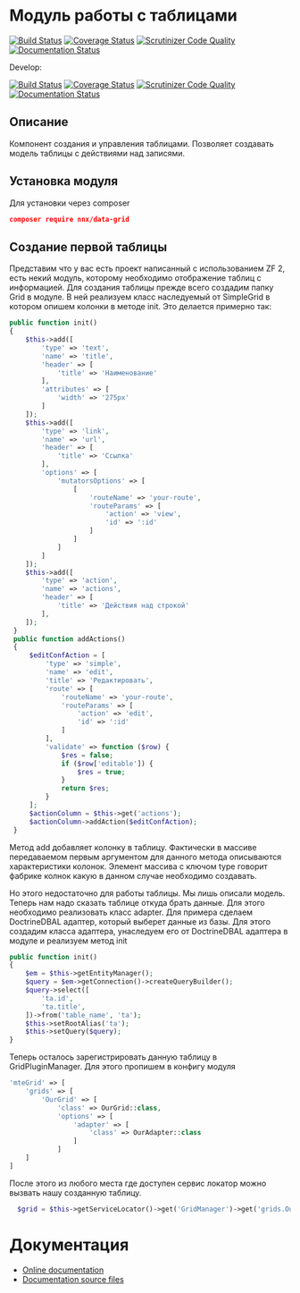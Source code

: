 Модуль работы с таблицами
===================================================


[![Build Status](https://travis-ci.org/nnx-framework/data-grid.svg?branch=master)](https://travis-ci.org/nnx-framework/data-grid)
[![Coverage Status](https://coveralls.io/repos/github/nnx-framework/data-grid/badge.svg?branch=master)](https://coveralls.io/github/nnx-framework/data-grid?branch=master)
[![Scrutinizer Code Quality](https://scrutinizer-ci.com/g/nnx-framework/data-grid/badges/quality-score.png?b=master)](https://scrutinizer-ci.com/g/nnx-framework/data-grid/?branch=master)
[![Documentation Status](https://readthedocs.org/projects/data-grid/badge/?version=master)](http://data-grid.readthedocs.org/ru/latest/?badge=master)

Develop:

[![Build Status](https://travis-ci.org/nnx-framework/data-grid.svg?branch=develop)](https://travis-ci.org/nnx-framework/data-grid)
[![Coverage Status](https://coveralls.io/repos/github/nnx-framework/data-grid/badge.svg?branch=develop)](https://coveralls.io/github/nnx-framework/data-grid?branch=develop)
[![Scrutinizer Code Quality](https://scrutinizer-ci.com/g/nnx-framework/data-grid/badges/quality-score.png?b=develop)](https://scrutinizer-ci.com/g/nnx-framework/data-grid/?branch=develop)
[![Documentation Status](https://readthedocs.org/projects/data-grid/badge/?version=develop)](http://data-grid.readthedocs.org/ru/latest/?badge=develop)


Описание
------------
Компонент создания и управления таблицами. Позволяет создавать модель таблицы с действиями над записями.

Установка модуля
-----------------
Для установки через composer

```json
composer require nnx/data-grid
```


Создание первой таблицы
--------------------------
Представим что у вас есть проект написанный с использованием ZF 2, есть некий модуль, которому необходимо 
отображение таблиц с информацией. Для создания таблицы прежде всего создадим папку Grid в модуле. В ней реализуем класс
наследуемый от SimpleGrid в котором опишем колонки в методе init. Это делается примерно так:

```php
public function init()
{
    $this->add([
        'type' => 'text',
        'name' => 'title',
        'header' => [
            'title' => 'Наименование'
        ],
        'attributes' => [
            'width' => '275px'
        ]
    ]);
    $this->add([
        'type' => 'link',
        'name' => 'url',
        'header' => [
            'title' => 'Ссылка'
        ],
        'options' => [
            'mutatorsOptions' => [
                [
                    'routeName' => 'your-route',
                    'routeParams' => [
                        'action' => 'view',
                        'id' => ':id'
                    ]
                ]
            ]
        ]
    ]);
    $this->add([
        'type' => 'action',
        'name' => 'actions',
        'header' => [
            'title' => 'Действия над строкой'
        ],
    ]);
 }
 public function addActions()
 {
     $editConfAction = [
         'type' => 'simple',
         'name' => 'edit',
         'title' => 'Редактировать',
         'route' => [
             'routeName' => 'your-route',
             'routeParams' => [
                 'action' => 'edit',
                 'id' => ':id'
             ]
         ],
         'validate' => function ($row) {
             $res = false;
             if ($row['editable']) {
                 $res = true;
             }
             return $res;
         }
     ];
     $actionColumn = $this->get('actions');
     $actionColumn->addAction($editConfAction);
 }
```
Метод add добавляет колонку в таблицу. Фактически в массиве передаваемом первым аргументом для данного метода описываются
характеристики колонок. Элемент массива с ключом type говорит фабрике колнок какую в данном случае необходимо создавать.

Но этого недостаточно для работы таблицы. Мы лишь описали модель. Теперь нам надо сказать таблице откуда брать данные. 
Для этого необходимо реализовать класс adapter. Для примера сделаем DoctrineDBAL адаптер, который выберет данные из базы.
Для этого создадим класса адаптера, унаследуем его от DoctrineDBAL адаптера в модуле и реализуем метод init

```php
public function init()
{
    $em = $this->getEntityManager();
    $query = $em->getConnection()->createQueryBuilder();
    $query->select([
        'ta.id',
        'ta.title',
    ])->from('table_name', 'ta');
    $this->setRootAlias('ta');
    $this->setQuery($query);
}
```
Теперь осталось зарегистрировать данную таблицу в GridPluginManager.
Для этого пропишем в конфигу модуля
```php
'mteGrid' => [
    'grids' => [
        'OurGrid' => [
            'class' => OurGrid::class,
            'options' => [
                'adapter' => [
                    'class' => OurAdapter::class
                ]
            ]
    ]
]
```
После этого из любого места где доступен сервис локатор можно вызвать нашу созданную таблицу.
```php
  $grid = $this->getServiceLocator()->get('GridManager')->get('grids.OurGrid');
```


# Документация
- [Online documentation](http://data-grids.readthedocs.org/ru/dev/)
- [Documentation source files](doc/book/ru/)
